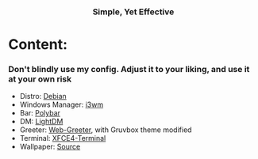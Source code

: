 <div align="center">
  <h3>Simple, Yet Effective</h3>
</div>

# Content:

### Don't blindly use my config. Adjust it to your liking, and use it at your own risk ###

- Distro: [Debian](https://www.debian.org/)
- Windows Manager: [i3wm](https://i3wm.org/) 
- Bar: [Polybar](https://github.com/polybar/polybar)
- DM: [LightDM](https://wiki.archlinux.org/title/LightDM)
- Greeter: [Web-Greeter](https://github.com/JezerM/web-greeter), with Gruvbox theme modified
- Terminal: [XFCE4-Terminal](https://docs.xfce.org/apps/terminal/start)
- Wallpaper: [Source](https://www.pexels.com/photo/adventure-alpine-background-black-and-white-355747/)
